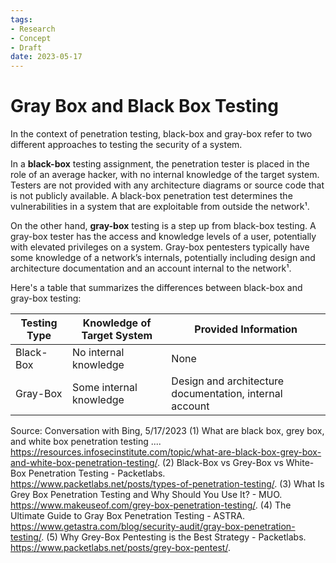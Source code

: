 ```yaml
---
tags:
- Research
- Concept
- Draft
date: 2023-05-17
---
```


# Gray Box and Black Box Testing

In the context of penetration testing, black-box and gray-box refer to two different approaches to testing the security of a system.

In a **black-box** testing assignment, the penetration tester is placed in the role of an average hacker, with no internal knowledge of the target system. Testers are not provided with any architecture diagrams or source code that is not publicly available. A black-box penetration test determines the vulnerabilities in a system that are exploitable from outside the network¹.



On the other hand, **gray-box** testing is a step up from black-box testing. A gray-box tester has the access and knowledge levels of a user, potentially with elevated privileges on a system. Gray-box pentesters typically have some knowledge of a network’s internals, potentially including design and architecture documentation and an account internal to the network¹.



Here's a table that summarizes the differences between black-box and gray-box testing:

| Testing Type | Knowledge of Target System | Provided Information |
|--------------|----------------------------|----------------------|
| Black-Box    | No internal knowledge      | None                 |
| Gray-Box     | Some internal knowledge    | Design and architecture documentation, internal account |



Source: Conversation with Bing, 5/17/2023
(1) What are black box, grey box, and white box penetration testing .... https://resources.infosecinstitute.com/topic/what-are-black-box-grey-box-and-white-box-penetration-testing/.
(2) Black-Box vs Grey-Box vs White-Box Penetration Testing - Packetlabs. https://www.packetlabs.net/posts/types-of-penetration-testing/.
(3) What Is Grey Box Penetration Testing and Why Should You Use It? - MUO. https://www.makeuseof.com/grey-box-penetration-testing/.
(4) The Ultimate Guide to Gray Box Penetration Testing - ASTRA. https://www.getastra.com/blog/security-audit/gray-box-penetration-testing/.
(5) Why Grey-Box Pentesting is the Best Strategy - Packetlabs. https://www.packetlabs.net/posts/grey-box-pentest/.

